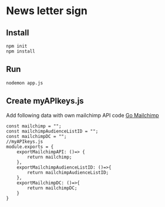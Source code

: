 # News letter sign

## Install

```
npm init
npm install

```

## Run

```
nodemon app.js
```

## Create myAPIkeys.js

Add following data with own mailchimp API code [Go Mailchimp](https://mailchimp.com/) 

```
const mailchimp = "";
const mailchimpAudienceListID = "";
const mailchimpDC = "";
//myAPIkeys.js
module.exports = {
    exportMailchimpAPI: ()=> {
        return mailchimp;
    },
    exportMailchimpAudienceListID: ()=>{
        return mailchimpAudienceListID;
    },
    exportMailchimpDC: ()=>{
        return mailchimpDC;
    }
}
```